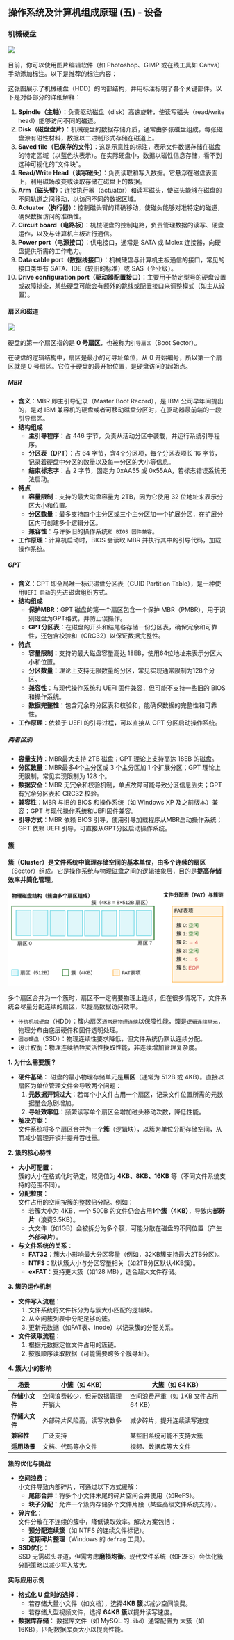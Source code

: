 ## 操作系统及计算机组成原理 (五) - 设备 
### 机械硬盘

<image src="processed_image.png" style="max-width:600px" />

目前，你可以使用图片编辑软件（如 Photoshop、GIMP 或在线工具如 Canva）手动添加标注。以下是推荐的标注内容：  

这张图展示了机械硬盘（HDD）的内部结构，并用标注标明了各个关键部件。以下是对各部分的详细解释：  

1. **Spindle（主轴）**：负责驱动磁盘（disk）高速旋转，使读写磁头（read/write head）能够访问不同的磁道。  
2. **Disk（磁盘盘片）**：机械硬盘的数据存储介质，通常由多张磁盘组成，每张磁盘涂有磁性材料，数据以二进制形式存储在磁道上。  
3. **Saved file（已保存的文件）**：这是示意性的标注，表示文件数据存储在磁盘的特定区域（以蓝色块表示）。在实际硬盘中，数据以磁性信息存储，看不到这种可视化的“文件块”。  
4. **Read/Write Head（读写磁头）**：负责读取和写入数据。它悬浮在磁盘表面上，利用磁场改变或读取存储在磁盘上的数据。  
5. **Arm（磁头臂）**：连接执行器（actuator）和读写磁头，使磁头能够在磁盘的不同轨道之间移动，以访问不同的数据区域。  
6. **Actuator（执行器）**：控制磁头臂的精确移动，使磁头能够对准特定的磁道，确保数据访问的准确性。  
7. **Circuit board（电路板）**：机械硬盘的控制电路，负责管理数据的读写、硬盘运作，以及与计算机主板进行通信。  
8. **Power port（电源接口）**：供电接口，通常是 SATA 或 Molex 连接器，向硬盘提供所需的工作电力。  
9. **Data cable port（数据线接口）**：机械硬盘与计算机主板通信的接口，常见的接口类型有 SATA、IDE（较旧的标准）或 SAS（企业级）。  
10. **Drive configuration port（驱动器配置接口）**：主要用于特定型号的硬盘设置或故障排查，某些硬盘可能会有额外的跳线或配置接口来调整模式（如主从设置）。  

#### 扇区和磁道

<image src="harddisk-tracks-sector.jpg" style="max-width:800px" />

硬盘的第一个扇区指的是 **0 号扇区**，也被称为`引导扇区`（Boot Sector）。

在硬盘的逻辑结构中，扇区是最小的可寻址单位，从 0 开始编号，所以第一个扇区就是 0 号扇区。它位于硬盘的最开始位置，是硬盘访问的起始点。

##### MBR
- **含义**：MBR 即主引导记录（Master Boot Record），是 IBM 公司早年间提出的，是对 IBM 兼容机的硬盘或者可移动磁盘分区时，在驱动器最前端的一段引导扇区。
- **结构组成**
    - **主引导程序**：占 446 字节，负责从活动分区中装载，并运行系统引导程序。
    - **分区表（DPT）**：占 64 字节，含4个分区项，每个分区表项长 16 字节，记录着硬盘中分区的数量以及每一分区的大小等信息。
    - **结束标志字**：占 2 字节，固定为 0xAA55 或 0x55AA，若标志错误系统无法启动。
- **特点**
    - **容量限制**：支持的最大磁盘容量为 2TB，因为它使用 32 位地址来表示分区大小和位置。
    - **分区数量**：最多支持四个主分区或三个主分区加一个扩展分区，在扩展分区内可创建多个逻辑分区。
    - **兼容性**：与许多旧的操作系统`和 BIOS 固件兼容`。
- **工作原理**：计算机启动时，BIOS 会读取 MBR 并执行其中的引导代码，加载操作系统。

##### GPT
- **含义**：GPT 即全局唯一标识磁盘分区表（GUID Partition Table），是一种使用`UEFI 启动`的先进磁盘组织方式。
- **结构组成**
    - **保护MBR**：GPT 磁盘的第一个扇区包含一个保护 MBR（PMBR），用于识别磁盘为GPT格式，并防止误操作。
    - **GPT分区表**：在磁盘的开头和结尾各存储一份分区表，确保冗余和可靠性，还包含校验和（CRC32）以保证数据完整性。
- **特点**
    - **容量限制**：支持的最大磁盘容量高达 18EB，使用64位地址来表示分区大小和位置。
    - **分区数量**：理论上支持无限数量的分区，常见实现通常限制为128个分区。
    - **兼容性**：与现代操作系统和 UEFI 固件兼容，但可能不支持一些旧的 BIOS 和操作系统。
    - **数据完整性**：包含冗余的分区表和校验和，能确保数据的完整性和可靠性。
- **工作原理**：依赖于 UEFI 的引导过程，可以直接从 GPT 分区启动操作系统。

##### 两者区别

- **容量支持**：MBR最大支持 2TB 磁盘；GPT 理论上支持高达 18EB 的磁盘。
- **分区数量**：MBR最多4个主分区或 3 个主分区加 1 个扩展分区；GPT 理论上无限制，常见实现限制为 128 个。
- **数据安全**：MBR 无冗余和校验机制，单点故障可能导致分区信息丢失；GPT 有冗余分区表和 CRC32 校验。
- **兼容性**：MBR 与旧的 BIOS 和操作系统（如 Windows XP 及之前版本）兼容；GPT 与现代操作系统和UEFI固件兼容。
- **引导方式**：MBR 依赖 BIOS 引导，使用引导加载程序从MBR启动操作系统；GPT 依赖 UEFI 引导，可直接从GPT分区启动操作系统。

#### 簇

**簇（Cluster）**是文件系统中管理存储空间的基本单位，由**多个连续的扇区**（Sector）组成。它是操作系统与物理磁盘之间的逻辑抽象层，目的是**提高存储效率并简化管理**。

![cluster.svg](cluster.svg)

多个扇区合并为一个簇时，扇区不一定需要物理上连续，但在很多情况下，文件系统会尽量分配连续的扇区，以提高数据访问效率。

* `传统机械硬盘`（HDD）：簇内扇区`通常是物理连续`以保障性能，簇是`逻辑连续单元`，物理分布由底层硬件和固件透明处理。
* `固态硬盘`（SSD）：物理连续性要求降低，但文件系统仍默认连续分配。
* 设计权衡：物理连续牺牲灵活性换取性能，非连续增加管理复杂度。

**1. 为什么需要簇？**

- **硬件基础**：
  磁盘的最小物理存储单元是**扇区**（通常为 512B 或 4KB）。直接以扇区为单位管理文件会导致两个问题：
  1. **元数据开销过大**：若每个小文件占用一个扇区，记录文件位置所需的元数据量会急剧增加。
  2. **寻址效率低**：频繁读写单个扇区会增加磁头移动次数，降低性能。
- **解决方案**：  
  文件系统将多个扇区合并为一个**簇**（逻辑块），以簇为单位分配存储空间，从而减少管理开销并提升吞吐量。

**2. 簇的核心特性**

- **大小可配置**：  
  簇的大小在格式化时确定，常见值为 **4KB、8KB、16KB** 等（不同文件系统支持的范围不同）。
- **分配粒度**：  
  文件占用的空间按簇的整数倍分配。例如：
  - 若簇大小为 4KB，一个 500B 的文件仍会占用**1个簇（4KB）**，导致**内部碎片**（浪费3.5KB）。
  - 大文件（如1GB）会被拆分为多个簇，可能分散在磁盘的不同位置（产生**外部碎片**）。
- **与文件系统的关系**：  
  - **FAT32**：簇大小影响最大分区容量（例如，32KB簇支持最大2TB分区）。  
  - **NTFS**：默认簇大小与分区容量相关（如2TB分区默认4KB簇）。  
  - **exFAT**：支持更大簇（如128 MB），适合超大文件存储。

**3. 簇的运作机制**

- **文件写入流程**：  
  1. 文件系统将文件拆分为与簇大小匹配的逻辑块。  
  2. 从空闲簇列表中分配足够的簇。  
  3. 更新元数据（如FAT表、inode）以记录簇的分配关系。  
- **文件读取流程**：  
  1. 根据元数据定位文件占用的簇链。  
  2. 按簇顺序读取数据（可能需要跨多个簇寻址）。

**4. 簇大小的影响**

| **场景**               | **小簇（如 4KB）**                | **大簇（如 64 KB）**               |
|------------------------|----------------------------------|----------------------------------|
| **存储小文件**         | 空间浪费较少，但元数据管理开销大 | 空间浪费严重（如 1KB 文件占用 64 KB） |
| **存储大文件**         | 外部碎片风险高，读写次数多       | 减少碎片，提升连续读写速度       |
| **兼容性**             | 广泛支持                         | 某些旧系统可能不支持大簇         |
| **适用场景**           | 文档、代码等小文件               | 视频、数据库等大文件             |

**簇的优化与挑战**

- **空间浪费**：  
  小文件导致内部碎片，可通过以下方式缓解：  
  - **尾部合并**：将多个小文件末尾的碎片空间合并使用（如ReFS）。  
  - **块子分配**：允许一个簇内存储多个文件片段（某些高级文件系统支持）。
- **碎片化**：  
  文件分散在不连续的簇中，降低读取效率。解决方案包括：  
  - **预分配连续簇**（如 NTFS 的连续文件标记）。  
  - **定期碎片整理**（Windows 的 `defrag` 工具）。
- **SSD优化**：  
  SSD 无需磁头寻道，但需考虑**磨损均衡**。现代文件系统（如F2FS）会优化簇分配策略以减少写入放大。

**实际应用示例**

- **格式化 U 盘时的选择**：  
  - 若存储大量小文件（如文档），选择**4KB 簇**以减少空间浪费。  
  - 若存储大型视频文件，选择 **64KB 簇**以提升读写速度。
- **数据库存储**：
  数据库文件（如 MySQL 的`.ibd`）通常配置为 大簇（如16KB），匹配数据库页大小以提高性能。

